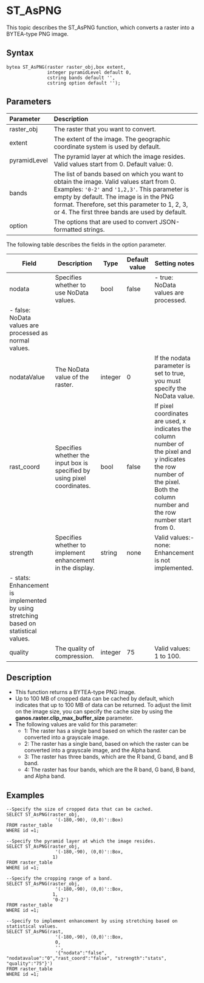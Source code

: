 # ST\_AsPNG

This topic describes the ST\_AsPNG function, which converts a raster into a BYTEA-type PNG image.

## Syntax

```
bytea ST_AsPNG(raster raster_obj,box extent,
               integer pyramidLevel default 0,
               cstring bands default '',
               cstring option default '');
```

## Parameters

|Parameter|Description|
|:--------|:----------|
|raster\_obj|The raster that you want to convert.|
|extent|The extent of the image. The geographic coordinate system is used by default.|
|pyramidLevel|The pyramid layer at which the image resides. Valid values start from 0. Default value: 0.|
|bands|The list of bands based on which you want to obtain the image. Valid values start from 0. Examples: `'0-2'` and `'1,2,3'`. This parameter is empty by default. The image is in the PNG format. Therefore, set this parameter to 1, 2, 3, or 4. The first three bands are used by default.|
|option|The options that are used to convert JSON-formatted strings.|

The following table describes the fields in the option parameter.

|Field|Description|Type|Default value|Setting notes|
|-----|-----------|----|-------------|-------------|
|nodata|Specifies whether to use NoData values.|bool|false|-   true: NoData values are processed.
-   false: NoData values are processed as normal values. |
|nodataValue|The NoData value of the raster.|integer|0|If the nodata parameter is set to true, you must specify the NoData value.|
|rast\_coord|Specifies whether the input box is specified by using pixel coordinates.|bool|false|If pixel coordinates are used, x indicates the column number of the pixel and y indicates the row number of the pixel. Both the column number and the row number start from 0.|
|strength|Specifies whether to implement enhancement in the display.|string|none|Valid values:-   none: Enhancement is not implemented.
-   stats: Enhancement is implemented by using stretching based on statistical values. |
|quality|The quality of compression.|integer|75|Valid values: 1 to 100.|

## Description

-   This function returns a BYTEA-type PNG image.
-   Up to 100 MB of cropped data can be cached by default, which indicates that up to 100 MB of data can be returned. To adjust the limit on the image size, you can specify the cache size by using the **ganos.raster.clip\_max\_buffer\_size** parameter.
-   The following values are valid for this parameter:
    -   1: The raster has a single band based on which the raster can be converted into a grayscale image.
    -   2: The raster has a single band, based on which the raster can be converted into a grayscale image, and the Alpha band.
    -   3: The raster has three bands, which are the R band, G band, and B band.
    -   4: The raster has four bands, which are the R band, G band, B band, and Alpha band.

## Examples

```
--Specify the size of cropped data that can be cached.
SELECT ST_AsPNG(raster_obj, 
                  '(-180,-90), (0,0)'::Box) 
FROM raster_table    
WHERE id =1;

--Specify the pyramid layer at which the image resides.
SELECT ST_AsPNG(raster_obj, 
                  '(-180,-90), (0,0)'::Box,
                 1) 
FROM raster_table    
WHERE id =1;

--Specify the cropping range of a band.
SELECT ST_AsPNG(raster_obj, 
                  '(-180,-90), (0,0)'::Box,
                 1,
                 '0-2') 
FROM raster_table    
WHERE id =1;

--Specify to implement enhancement by using stretching based on statistical values.
SELECT ST_AsPNG(rast, 
                  '(-180,-90), (0,0)'::Box, 
                  0, 
                  '', 
                  '{"nodata":"false", "nodatavalue":"0","rast_coord":"false", "strength":"stats", "quality":"75"}')
FROM raster_table    
WHERE id =1;
```

